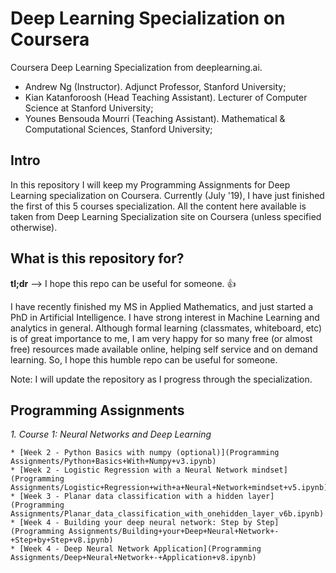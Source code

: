 # Deep Learning Specialization on Coursera
Coursera Deep Learning Specialization from deeplearning.ai.
 * Andrew Ng (Instructor). Adjunct Professor, Stanford University;
 * Kian Katanforoosh (Head Teaching Assistant). Lecturer of Computer Science at Stanford University;
 * Younes Bensouda Mourri (Teaching Assistant). Mathematical & Computational Sciences, Stanford University;
 
## Intro
In this repository I will keep my Programming Assignments for Deep Learning specialization on Coursera. Currently (July '19), I have just finished the first of this 5 courses specialization. All the content here available is taken from Deep Learning Specialization site on Coursera (unless specified otherwise).

## What is this repository for?
**tl;dr** --> I hope this repo can be useful for someone. :+1:

I have recently finished my MS in Applied Mathematics, and just started a PhD in Artificial Intelligence. I have strong interest in Machine Learning and analytics in general. Although formal learning (classmates, whiteboard, etc) is of great importance to me, I am very happy for so many free (or almost free) resources made available online, helping self service and on demand learning. So, I hope this humble repo can be useful for someone.

Note: I will update the repository as I progress through the specialization.

## Programming Assignments

*1. Course 1: Neural Networks and Deep Learning*

	* [Week 2 - Python Basics with numpy (optional)](Programming Assignments/Python+Basics+With+Numpy+v3.ipynb)
	* [Week 2 - Logistic Regression with a Neural Network mindset](Programming Assignments/Logistic+Regression+with+a+Neural+Network+mindset+v5.ipynb)
	* [Week 3 - Planar data classification with a hidden layer](Programming Assignments/Planar_data_classification_with_onehidden_layer_v6b.ipynb)
	* [Week 4 - Building your deep neural network: Step by Step](Programming Assignments/Building+your+Deep+Neural+Network+-+Step+by+Step+v8.ipynb)
	* [Week 4 - Deep Neural Network Application](Programming Assignments/Deep+Neural+Network+-+Application+v8.ipynb)
